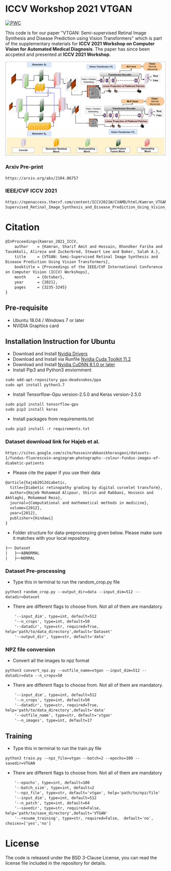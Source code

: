 # ICCV Workshop 2021 VTGAN

[![PWC](https://img.shields.io/endpoint.svg?url=https://paperswithcode.com/badge/vtgan-semi-supervised-retinal-image-synthesis/fundus-to-angiography-generation-on-fundus)](https://paperswithcode.com/sota/fundus-to-angiography-generation-on-fundus?p=vtgan-semi-supervised-retinal-image-synthesis)

This code is for our paper "VTGAN: Semi-supervised Retinal Image Synthesis and Disease Prediction using Vision Transformers" which is part of the supplementary materials for **ICCV 2021 Workshop on Computer Vision for Automated Medical Diagnosis**. The paper has since been accpeted and presented at **ICCV 2021 Workshop**.

![](Fig1.png)


### Arxiv Pre-print
```
https://arxiv.org/abs/2104.06757
```
### IEEE/CVF ICCV 2021
```
https://openaccess.thecvf.com/content/ICCV2021W/CVAMD/html/Kamran_VTGAN_Semi-Supervised_Retinal_Image_Synthesis_and_Disease_Prediction_Using_Vision_ICCVW_2021_paper.html
```
# Citation 
```
@InProceedings{Kamran_2021_ICCV,
    author    = {Kamran, Sharif Amit and Hossain, Khondker Fariha and Tavakkoli, Alireza and Zuckerbrod, Stewart Lee and Baker, Salah A.},
    title     = {VTGAN: Semi-Supervised Retinal Image Synthesis and Disease Prediction Using Vision Transformers},
    booktitle = {Proceedings of the IEEE/CVF International Conference on Computer Vision (ICCV) Workshops},
    month     = {October},
    year      = {2021},
    pages     = {3235-3245}
}

```

## Pre-requisite
- Ubuntu 18.04 / Windows 7 or later
- NVIDIA Graphics card

## Installation Instruction for Ubuntu
- Download and Install [Nvidia Drivers](https://www.nvidia.com/Download/driverResults.aspx/142567/en-us)
- Download and Install via Runfile [Nvidia Cuda Toolkit 11.2](https://developer.nvidia.com/cuda-downloads?target_os=Linux&target_arch=x86_64&Distribution=Ubuntu&target_version=18.04&target_type=runfile_local)
- Download and Install [Nvidia CuDNN 8.1.0 or later](https://developer.nvidia.com/rdp/cudnn-archive)
- Install Pip3 and Python3 enviornment
```
sudo add-apt-repository ppa:deadsnakes/ppa
sudo apt install python3.7
```
- Install Tensorflow-Gpu version-2.5.0 and Keras version-2.5.0
```
sudo pip3 install tensorflow-gpu
sudo pip3 install keras
```
- Install packages from requirements.txt
```
sudo pip3 install -r requirements.txt
```

### Dataset download link for Hajeb et al.
```
https://sites.google.com/site/hosseinrabbanikhorasgani/datasets-1/fundus-fluorescein-angiogram-photographs--colour-fundus-images-of-diabetic-patients
```
- Please cite the paper if you use their data
```
@article{hajeb2012diabetic,
  title={Diabetic retinopathy grading by digital curvelet transform},
  author={Hajeb Mohammad Alipour, Shirin and Rabbani, Hossein and Akhlaghi, Mohammad Reza},
  journal={Computational and mathematical methods in medicine},
  volume={2012},
  year={2012},
  publisher={Hindawi}
}
```
- Folder structure for data-preprocessing given below. Please make sure it matches with your local repository.
```
├── Dataset
|   ├──ABNORMAL
|   ├──NORMAL
```
### Dataset Pre-processing

- Type this in terminal to run the random_crop.py file
```
python3 random_crop.py --output_dir=data --input_dim=512 --datadir=Dataset
```
- There are different flags to choose from. Not all of them are mandatory.
```
    '--input_dim', type=int, default=512
    '--n_crops', type=int, default=50
    '--datadir', type=str, required=True, help='path/to/data_directory',default='Dataset'
    '--output_dir', type=str, default='data'   
```

### NPZ file conversion
- Convert all the images to npz format
```
python3 convert_npz.py --outfile_name=vtgan --input_dim=512 --datadir=data --n_crops=50
```
- There are different flags to choose from. Not all of them are mandatory.
```
    '--input_dim', type=int, default=512
    '--n_crops', type=int, default=50
    '--datadir', type=str, required=True, help='path/to/data_directory',default='data'
    '--outfile_name', type=str, default='vtgan'
    '--n_images', type=int, default=17
```

## Training

- Type this in terminal to run the train.py file
```
python3 train.py --npz_file=vtgan --batch=2 --epochs=100 --savedir=VTGAN
```
- There are different flags to choose from. Not all of them are mandatory

```
    '--epochs', type=int, default=100
    '--batch_size', type=int, default=2
    '--npz_file', type=str, default='vtgan', help='path/to/npz/file'
    '--input_dim', type=int, default=512
    '--n_patch', type=int, default=64
    '--savedir', type=str, required=False, help='path/to/save_directory',default='VTGAN'
    '--resume_training', type=str, required=False,  default='no', choices=['yes','no']
```

# License
The code is released under the BSD 3-Clause License, you can read the license file included in the repository for details.

